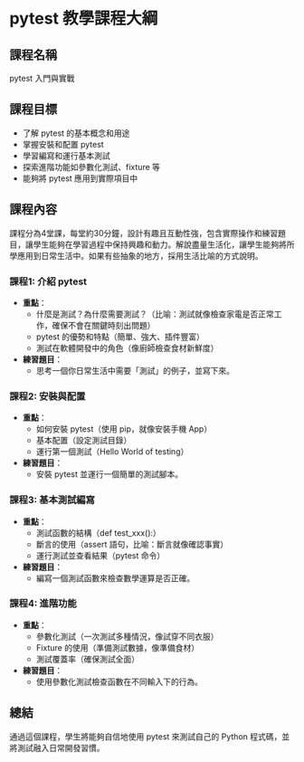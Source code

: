 # pytest 教學課程大綱

## 課程名稱
pytest 入門與實戰

## 課程目標
- 了解 pytest 的基本概念和用途
- 掌握安裝和配置 pytest
- 學習編寫和運行基本測試
- 探索進階功能如參數化測試、fixture 等
- 能夠將 pytest 應用到實際項目中

## 課程內容
課程分為4堂課，每堂約30分鐘，設計有趣且互動性強，包含實際操作和練習題目，讓學生能夠在學習過程中保持興趣和動力。解說盡量生活化，讓學生能夠將所學應用到日常生活中。如果有些抽象的地方，採用生活比喻的方式說明。

### 課程1: 介紹 pytest
- **重點**：
  - 什麼是測試？為什麼需要測試？（比喻：測試就像檢查家電是否正常工作，確保不會在關鍵時刻出問題）
  - pytest 的優勢和特點（簡單、強大、插件豐富）
  - 測試在軟體開發中的角色（像廚師檢查食材新鮮度）
- **練習題目**：
  - 思考一個你日常生活中需要「測試」的例子，並寫下來。

### 課程2: 安裝與配置
- **重點**：
  - 如何安裝 pytest（使用 pip，就像安裝手機 App）
  - 基本配置（設定測試目錄）
  - 運行第一個測試（Hello World of testing）
- **練習題目**：
  - 安裝 pytest 並運行一個簡單的測試腳本。

### 課程3: 基本測試編寫
- **重點**：
  - 測試函數的結構（def test_xxx():）
  - 斷言的使用（assert 語句，比喻：斷言就像確認事實）
  - 運行測試並查看結果（pytest 命令）
- **練習題目**：
  - 編寫一個測試函數來檢查數學運算是否正確。

### 課程4: 進階功能
- **重點**：
  - 參數化測試（一次測試多種情況，像試穿不同衣服）
  - Fixture 的使用（準備測試數據，像準備食材）
  - 測試覆蓋率（確保測試全面）
- **練習題目**：
  - 使用參數化測試檢查函數在不同輸入下的行為。

## 總結
通過這個課程，學生將能夠自信地使用 pytest 來測試自己的 Python 程式碼，並將測試融入日常開發習慣。